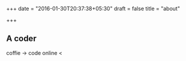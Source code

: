 +++
date = "2016-01-30T20:37:38+05:30"
draft = false
title = "about"

+++

## A coder

coffie -> code
online <
